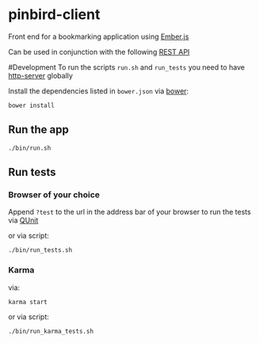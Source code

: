 # pinbird-client
Front end for a bookmarking application using [Ember.js](http://emberjs.com/)

Can be used in conjunction with the following [REST API](https://github.com/xorrr/freezing-octo-hipster)

#Development
To run the scripts `run.sh` and `run_tests` you need to have [http-server](https://github.com/nodeapps/http-server) globally

Install the dependencies listed in `bower.json` via [bower](http://bower.io):

    bower install

## Run the app

    ./bin/run.sh

## Run tests
### Browser of your choice
Append `?test` to the url in the address bar of your browser to run the tests via [QUnit](https://qunitjs.com/)

or via script:

    ./bin/run_tests.sh

### Karma
via:

    karma start

or via script:

    ./bin/run_karma_tests.sh
